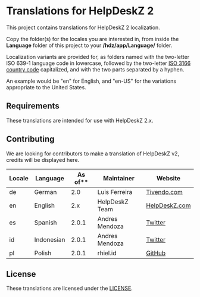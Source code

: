 # Translations for HelpDeskZ 2

This project contains translations for HelpDeskZ 2 localization.

Copy the folder(s) for the locales you are interested in, from inside the **Language** folder of
this project to your **/hdz/app/Language/** folder.

Localization variants are provided for, as folders named with the two-letter ISO 639-1 language code in
lowercase, followed by the two-letter [ISO 3166 country code](https://en.wikipedia.org/wiki/ISO_3166-1)
capitalized, and with the two parts separated by a hyphen.

An example would be "en" for English, and "en-US" for the variations appropriate to the United States.

## Requirements

These translations are intended for use with HelpDeskZ 2.x.


## Contributing

We are looking for contributors to make a translation of HelpDeskZ v2, credits will be displayed here.

| Locale | Language             | As of** | Maintainer           | Website
| ------ | -------------------- | ------- | -------------------- | --------------------
| de     | German               | 2.0     | Luis Ferreira        | [Tivendo.com][de]
| en     | English              | 2.x     | HelpDeskZ Team       | [HelpDeskZ.com][site]
| es     | Spanish              | 2.0.1   | Andres Mendoza       | [Twitter][es]
| id     | Indonesian           | 2.0.1   | Andres Mendoza       | [Twitter][es]
| pl     | Polish               | 2.0.1   | rhiel.id             | [GitHub][id]

[site]: https://www.helpdeskz.com
[de]: https://tivendo.com
[es]: https://twitter.com/ajmsDev
[id]: https://github.com/rhiel-id
[pl]: https://github.com/shepard153

## License

These translations are licensed under the [LICENSE](LICENSE).
